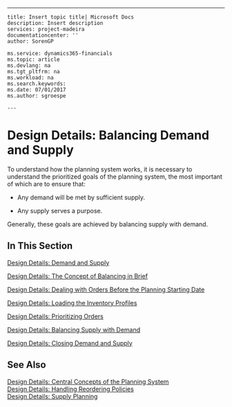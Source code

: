 ---
    title: Insert topic title| Microsoft Docs
    description: Insert description
    services: project-madeira
    documentationcenter: ''
    author: SorenGP

    ms.service: dynamics365-financials
    ms.topic: article
    ms.devlang: na
    ms.tgt_pltfrm: na
    ms.workload: na
    ms.search.keywords:
    ms.date: 07/01/2017
    ms.author: sgroespe

    ---
# Design Details: Balancing Demand and Supply
To understand how the planning system works, it is necessary to understand the prioritized goals of the planning system, the most important of which are to ensure that:  
  
-   Any demand will be met by sufficient supply.  
  
-   Any supply serves a purpose.  
  
 Generally, these goals are achieved by balancing supply with demand.  
  
## In This Section  
 [Design Details: Demand and Supply](design-details-demand-and-supply.md)  
  
 [Design Details: The Concept of Balancing in Brief](design-details-the-concept-of-balancing-in-brief.md)  
  
 [Design Details: Dealing with Orders Before the Planning Starting Date](design-details-dealing-with-orders-before-the-planning-starting-date.md)  
  
 [Design Details: Loading the Inventory Profiles](design-details-loading-the-inventory-profiles.md)  
  
 [Design Details: Prioritizing Orders](design-details-prioritizing-orders.md)  
  
 [Design Details: Balancing Supply with Demand](design-details-balancing-supply-with-demand.md)  
  
 [Design Details: Closing Demand and Supply](design-details-closing-demand-and-supply.md)  
  
## See Also  
 [Design Details: Central Concepts of the Planning System](design-details-central-concepts-of-the-planning-system.md)   
 [Design Details: Handling Reordering Policies](design-details-handling-reordering-policies.md)   
 [Design Details: Supply Planning](design-details-supply-planning.md)